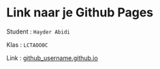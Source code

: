 # Link naar je Github Pages

Student : `Hayder Abidi`

Klas    : `LCTAOO0C`

Link    : [github_username.github.io](https://hayder16.github.io/Challenge-Portfolio/)